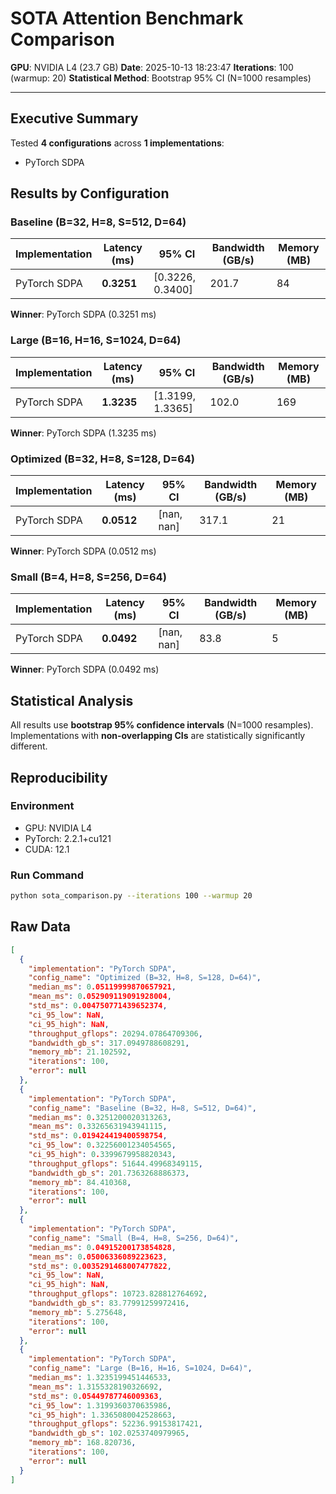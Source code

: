 # SOTA Attention Benchmark Comparison

**GPU**: NVIDIA L4 (23.7 GB)
**Date**: 2025-10-13 18:23:47
**Iterations**: 100 (warmup: 20)
**Statistical Method**: Bootstrap 95% CI (N=1000 resamples)

---

## Executive Summary

Tested **4 configurations** across **1 implementations**:

- PyTorch SDPA

## Results by Configuration

### Baseline (B=32, H=8, S=512, D=64)

| Implementation | Latency (ms) | 95% CI | Bandwidth (GB/s) | Memory (MB) |
|----------------|--------------|--------|------------------|-------------|
| PyTorch SDPA | **0.3251** | [0.3226, 0.3400] | 201.7 | 84 |

**Winner**: PyTorch SDPA (0.3251 ms)

### Large (B=16, H=16, S=1024, D=64)

| Implementation | Latency (ms) | 95% CI | Bandwidth (GB/s) | Memory (MB) |
|----------------|--------------|--------|------------------|-------------|
| PyTorch SDPA | **1.3235** | [1.3199, 1.3365] | 102.0 | 169 |

**Winner**: PyTorch SDPA (1.3235 ms)

### Optimized (B=32, H=8, S=128, D=64)

| Implementation | Latency (ms) | 95% CI | Bandwidth (GB/s) | Memory (MB) |
|----------------|--------------|--------|------------------|-------------|
| PyTorch SDPA | **0.0512** | [nan, nan] | 317.1 | 21 |

**Winner**: PyTorch SDPA (0.0512 ms)

### Small (B=4, H=8, S=256, D=64)

| Implementation | Latency (ms) | 95% CI | Bandwidth (GB/s) | Memory (MB) |
|----------------|--------------|--------|------------------|-------------|
| PyTorch SDPA | **0.0492** | [nan, nan] | 83.8 | 5 |

**Winner**: PyTorch SDPA (0.0492 ms)

## Statistical Analysis

All results use **bootstrap 95% confidence intervals** (N=1000 resamples).
Implementations with **non-overlapping CIs** are statistically significantly different.

## Reproducibility

### Environment
- GPU: NVIDIA L4
- PyTorch: 2.2.1+cu121
- CUDA: 12.1

### Run Command
```bash
python sota_comparison.py --iterations 100 --warmup 20
```

## Raw Data

```json
[
  {
    "implementation": "PyTorch SDPA",
    "config_name": "Optimized (B=32, H=8, S=128, D=64)",
    "median_ms": 0.05119999870657921,
    "mean_ms": 0.052909119091928004,
    "std_ms": 0.004750771439652374,
    "ci_95_low": NaN,
    "ci_95_high": NaN,
    "throughput_gflops": 20294.07864709306,
    "bandwidth_gb_s": 317.0949788608291,
    "memory_mb": 21.102592,
    "iterations": 100,
    "error": null
  },
  {
    "implementation": "PyTorch SDPA",
    "config_name": "Baseline (B=32, H=8, S=512, D=64)",
    "median_ms": 0.3251200020313263,
    "mean_ms": 0.33265631943941115,
    "std_ms": 0.019424419400598754,
    "ci_95_low": 0.32256001234054565,
    "ci_95_high": 0.3399679958820343,
    "throughput_gflops": 51644.49968349115,
    "bandwidth_gb_s": 201.7363268886373,
    "memory_mb": 84.410368,
    "iterations": 100,
    "error": null
  },
  {
    "implementation": "PyTorch SDPA",
    "config_name": "Small (B=4, H=8, S=256, D=64)",
    "median_ms": 0.04915200173854828,
    "mean_ms": 0.05006336089223623,
    "std_ms": 0.0035291468007477822,
    "ci_95_low": NaN,
    "ci_95_high": NaN,
    "throughput_gflops": 10723.828812764692,
    "bandwidth_gb_s": 83.77991259972416,
    "memory_mb": 5.275648,
    "iterations": 100,
    "error": null
  },
  {
    "implementation": "PyTorch SDPA",
    "config_name": "Large (B=16, H=16, S=1024, D=64)",
    "median_ms": 1.3235199451446533,
    "mean_ms": 1.3155328190326692,
    "std_ms": 0.05449787746009363,
    "ci_95_low": 1.3199360370635986,
    "ci_95_high": 1.3365080042528663,
    "throughput_gflops": 52236.99153817421,
    "bandwidth_gb_s": 102.0253740979965,
    "memory_mb": 168.820736,
    "iterations": 100,
    "error": null
  }
]
```
